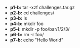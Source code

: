 - **p1-b:** tar -xzf challenges.tar.gz 
- **p2-b:** cd challenges/
- **p3-b:** ls
- **p4-b:** mkdir foo
- **p5-i:** mkdir -p foo/bar/1/2/3/
- **p6-b:** rm -r foo/
- **p7-b:** echo "Hello World"	
